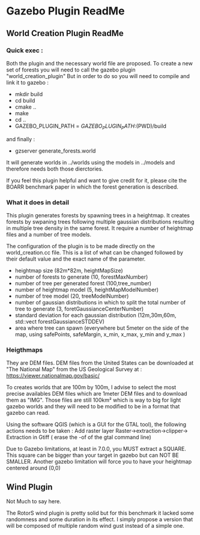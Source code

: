 # Gazebo Plugin ReadMe

## World Creation Plugin ReadMe

### Quick exec : 
Both the plugin and the necessary world file are proposed.
To create a new set of forests you will need to call the gazebo plugin "world_creation_plugin"
But in order to do so you will need to compile and link it to gazebo : 
- mkdir build
- cd build
- cmake ..
- make
- cd ..
- GAZEBO_PLUGIN_PATH = ${GAZEBO_PLUGIN_PATH}:$(PWD)/build 

and finally : 
- gzserver generate_forests.world

It will generate worlds in ../worlds using the models in ../models and therefore needs both those dierctories. 

If you feel this plugin helpful and want to give credit for it, please cite the BOARR benchmark paper in which the forest generation is described.

### What it does in detail
This plugin generates forests by spawning trees in a heightmap. 
It creates forests by swpaning trees following multiple gaussian distributions resulting in multiple tree density in the same forest. 
It require a number of heightmap files and a number of tree models. 

The configuration of the plugin is to be made directly on the world_creation.cc file.
This is a list of what can be changed followed by their default value and the exact name of the parameter.
- heightmap size (82m*82m, heightMapSize)
- number of forests to generate (10, forestMaxNumber)
- number of tree per generated forest (100,tree_number)
- number of heightmap model (5, heightMapModelNumber)
- number of tree model (20, treeModelNumber)
- number of gaussian distributions in which to split the total number of tree to generate (3, foretGaussianceCenterNumber) 
- standard deviation for each gaussian distribution (12m,30m,60m, std::vect forestGaussianceSTDDEV)
- area where tree can spawn (everywhere but 5meter on the side of the map, using safePoints, safeMargin, x_min, x_max, y_min and y_max )

### Heigthmaps
They are DEM files. DEM files from the United States can be downloaded at "The National Map" from the US Geological Survey at :
https://viewer.nationalmap.gov/basic/

To creates worlds that are 100m by 100m, I advise to select the most precise availables DEM files which are 1meter DEM files and to download them as "IMG".
Those files are still 100km² which is way to big for light gazebo worlds and they will need to be modified to be in a format that gazebo can read.

Using the software QGIS (which is a GUI for the GTAL tool), the following actions needs to be taken :
Add raster layer
Raster->extraction->clipper->
Extraction in Gtiff ( erase the -of of the gtal command line)

Due to Gazebo limitations, at least in 7.0.0, you MUST extract a SQUARE. This square can be bigger than your target in gazebo but can NOT BE SMALLER.
Another gazebo limitation will force you to have your heightmap centered around (0,0)
	
	
## Wind Plugin

Not Much to say here.

The RotorS wind plugin is pretty solid but for this benchmark it lacked some randomness and some duration in its effect. 
I simply propose a version that will be composed of multiple random wind gust instead of a simple one. 

